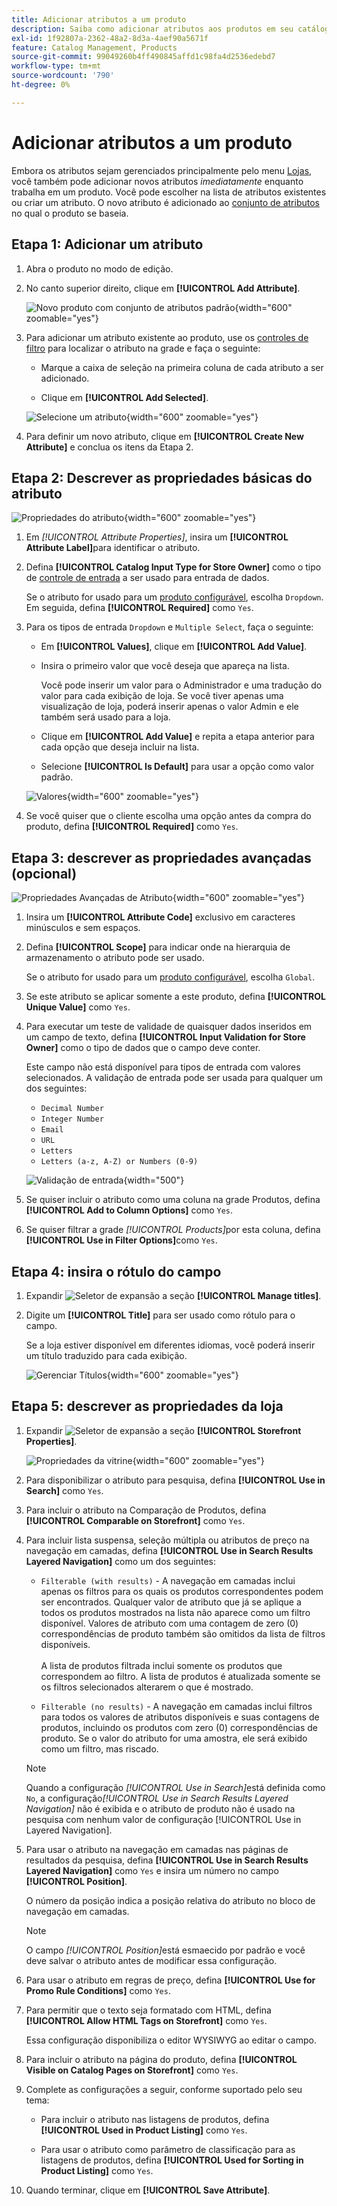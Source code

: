 ```yaml
---
title: Adicionar atributos a um produto
description: Saiba como adicionar atributos aos produtos em seu catálogo.
exl-id: 1f92807a-2362-48a2-8d3a-4aef90a5671f
feature: Catalog Management, Products
source-git-commit: 99049260b4ff490845affd1c98fa4d2536edebd7
workflow-type: tm+mt
source-wordcount: '790'
ht-degree: 0%

---
```


# Adicionar atributos a um produto

Embora os atributos sejam gerenciados principalmente pelo menu [Lojas](../stores-purchase/stores-menu.md), você também pode adicionar novos atributos _imediatamente_ enquanto trabalha em um produto. Você pode escolher na lista de atributos existentes ou criar um atributo. O novo atributo é adicionado ao [conjunto de atributos](../catalog/attribute-sets.md) no qual o produto se baseia.

## Etapa 1: Adicionar um atributo

1. Abra o produto no modo de edição.

1. No canto superior direito, clique em **[!UICONTROL Add Attribute]**.

   ![Novo produto com conjunto de atributos padrão](./assets/product-attribute-add.png){width="600" zoomable="yes"}

1. Para adicionar um atributo existente ao produto, use os [controles de filtro](../getting-started/admin-grid-controls.md) para localizar o atributo na grade e faça o seguinte:

   - Marque a caixa de seleção na primeira coluna de cada atributo a ser adicionado.

   - Clique em **[!UICONTROL Add Selected]**.

   ![Selecione um atributo](./assets/product-attribute-add-select.png){width="600" zoomable="yes"}

1. Para definir um novo atributo, clique em **[!UICONTROL Create New Attribute]** e conclua os itens da Etapa 2.

## Etapa 2: Descrever as propriedades básicas do atributo

![Propriedades do atributo](./assets/product-attribute-add-new.png){width="600" zoomable="yes"}

1. Em _[!UICONTROL Attribute Properties]_, insira um **[!UICONTROL Attribute Label]**&#x200B;para identificar o atributo.

1. Defina **[!UICONTROL Catalog Input Type for Store Owner]** como o tipo de [controle de entrada](attributes-input-types.md) a ser usado para entrada de dados.

   Se o atributo for usado para um [produto configurável](product-create-configurable.md), escolha `Dropdown`. Em seguida, defina **[!UICONTROL Required]** como `Yes`.

1. Para os tipos de entrada `Dropdown` e `Multiple Select`, faça o seguinte:

   - Em **[!UICONTROL Values]**, clique em **[!UICONTROL Add Value]**.

   - Insira o primeiro valor que você deseja que apareça na lista.

     Você pode inserir um valor para o Administrador e uma tradução do valor para cada exibição de loja. Se você tiver apenas uma visualização de loja, poderá inserir apenas o valor Admin e ele também será usado para a loja.

   - Clique em **[!UICONTROL Add Value]** e repita a etapa anterior para cada opção que deseja incluir na lista.

   - Selecione **[!UICONTROL Is Default]** para usar a opção como valor padrão.

   ![Valores](./assets/product-attribute-add-values-colors.png){width="600" zoomable="yes"}

1. Se você quiser que o cliente escolha uma opção antes da compra do produto, defina **[!UICONTROL Required]** como `Yes`.

## Etapa 3: descrever as propriedades avançadas (opcional)

![Propriedades Avançadas de Atributo](./assets/product-attribute-advanced-attribute-properties.png){width="600" zoomable="yes"}

1. Insira um **[!UICONTROL Attribute Code]** exclusivo em caracteres minúsculos e sem espaços.

1. Defina **[!UICONTROL Scope]** para indicar onde na hierarquia de armazenamento o atributo pode ser usado.

   Se o atributo for usado para um [produto configurável](product-create-configurable.md), escolha `Global`.

1. Se este atributo se aplicar somente a este produto, defina **[!UICONTROL Unique Value]** como `Yes`.

1. Para executar um teste de validade de quaisquer dados inseridos em um campo de texto, defina **[!UICONTROL Input Validation for Store Owner]** como o tipo de dados que o campo deve conter.

   Este campo não está disponível para tipos de entrada com valores selecionados. A validação de entrada pode ser usada para qualquer um dos seguintes:

   - `Decimal Number`
   - `Integer Number`
   - `Email`
   - `URL`
   - `Letters`
   - `Letters (a-z, A-Z) or Numbers (0-9)`

   ![Validação de entrada](./assets/product-attribute-input-validation.png){width="500"}

1. Se quiser incluir o atributo como uma coluna na grade Produtos, defina **[!UICONTROL Add to Column Options]** como `Yes`.

1. Se quiser filtrar a grade _[!UICONTROL Products]_&#x200B;por esta coluna, defina **[!UICONTROL Use in Filter Options]**&#x200B;como `Yes`.

## Etapa 4: insira o rótulo do campo

1. Expandir ![Seletor de expansão](../assets/icon-display-expand.png) a seção **[!UICONTROL Manage titles]**.

1. Digite um **[!UICONTROL Title]** para ser usado como rótulo para o campo.

   Se a loja estiver disponível em diferentes idiomas, você poderá inserir um título traduzido para cada exibição.

   ![Gerenciar Títulos](./assets/product-attribute-add-manage-titles.png){width="600" zoomable="yes"}

## Etapa 5: descrever as propriedades da loja

1. Expandir ![Seletor de expansão](../assets/icon-display-expand.png) a seção **[!UICONTROL Storefront Properties]**.

   ![Propriedades da vitrine](./assets/product-attribute-add-storefront-properties.png){width="600" zoomable="yes"}

1. Para disponibilizar o atributo para pesquisa, defina **[!UICONTROL Use in Search]** como `Yes`.

1. Para incluir o atributo na Comparação de Produtos, defina **[!UICONTROL Comparable on Storefront]** como `Yes`.

1. Para incluir lista suspensa, seleção múltipla ou atributos de preço na navegação em camadas, defina **[!UICONTROL Use in Search Results Layered Navigation]** como um dos seguintes:

   - `Filterable (with results)` - A navegação em camadas inclui apenas os filtros para os quais os produtos correspondentes podem ser encontrados. Qualquer valor de atributo que já se aplique a todos os produtos mostrados na lista não aparece como um filtro disponível. Valores de atributo com uma contagem de zero (0) correspondências de produto também são omitidos da lista de filtros disponíveis.<br/><br/>A lista de produtos filtrada inclui somente os produtos que correspondem ao filtro. A lista de produtos é atualizada somente se os filtros selecionados alterarem o que é mostrado.

   - `Filterable (no results)` - A navegação em camadas inclui filtros para todos os valores de atributos disponíveis e suas contagens de produtos, incluindo os produtos com zero (0) correspondências de produto. Se o valor do atributo for uma amostra, ele será exibido como um filtro, mas riscado.

   >[!NOTE]
   >
   >Quando a configuração _[!UICONTROL Use in Search]_&#x200B;está definida como `No`, a configuração&#x200B;_[!UICONTROL Use in Search Results Layered Navigation]_ não é exibida e o atributo de produto não é usado na pesquisa com nenhum valor de configuração [!UICONTROL Use in Layered Navigation].

1. Para usar o atributo na navegação em camadas nas páginas de resultados da pesquisa, defina **[!UICONTROL Use in Search Results Layered Navigation]** como `Yes` e insira um número no campo **[!UICONTROL Position]**.

   O número da posição indica a posição relativa do atributo no bloco de navegação em camadas.

   >[!NOTE]
   >
   >O campo _[!UICONTROL Position]_&#x200B;está esmaecido por padrão e você deve salvar o atributo antes de modificar essa configuração.

1. Para usar o atributo em regras de preço, defina **[!UICONTROL Use for Promo Rule Conditions]** como `Yes`.

1. Para permitir que o texto seja formatado com HTML, defina **[!UICONTROL Allow HTML Tags on Storefront]** como `Yes`.

   Essa configuração disponibiliza o editor WYSIWYG ao editar o campo.

1. Para incluir o atributo na página do produto, defina **[!UICONTROL Visible on Catalog Pages on Storefront]** como `Yes`.

1. Complete as configurações a seguir, conforme suportado pelo seu tema:

   - Para incluir o atributo nas listagens de produtos, defina **[!UICONTROL Used in Product Listing]** como `Yes`.

   - Para usar o atributo como parâmetro de classificação para as listagens de produtos, defina **[!UICONTROL Used for Sorting in Product Listing]** como `Yes`.

1. Quando terminar, clique em **[!UICONTROL Save Attribute]**.
